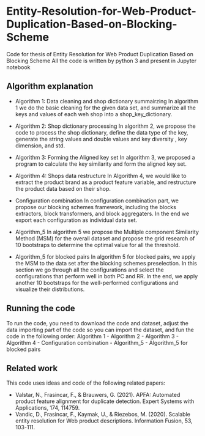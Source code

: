 # Entity-Resolution-for-Web-Product-Duplication-Based-on-Blocking-Scheme
Code for thesis of Entity Resolution for Web Product Duplication Based on Blocking Scheme
All the code is written by python 3 and present in Jupyter notebook

## Algorithm explanation
- Algorithm 1: Data cleaning and shop dictionary summairzing
In algorithm 1 we do the basic cleaning for the given data set, and summarize all the keys and values of each weh shop into a shop_key_dictionary.

- Algorithm 2: Shop dictionary processing
In algorithm 2, we propose the code to process the shop dictionary, define the data type of the key, generate the string values and double values and key diversity , key dimension, and std.

- Algorithm 3: Forming the Aligned key set
In algorithm 3, we proposed a program to calculate the key similarity and form the aligned key set.

- Algorithm 4: Shops data restructure
In Algorithm 4, we would like to extract the product brand as a product feature variable, and restructure the product data based on their shop.

- Configuration combination
In configuration combination part, we propose our blocking schemes framework, including the blocks extractors, block transformers, and block aggregaters. In the end we export each configuration as individual data set.

- Algorithm_5
In algorithm 5 we propose the Multiple component Similarity Method (MSM) for the overall dataset and propose the grid research of 10 bootstraps to determine the optimal value for all the threshold.

- Algorithm_5 for blocked pairs
In algorithm 5 for blocked pairs, we apply the MSM to the data set after the blocking schemes preselection. In this section we go through all the configurations and select the configurations that perform well in both PC and RR. In the end, we apply another 10 bootstraps for the well-performed configurations and visualize their distributions.


## Running the code
To run the code, you need to download the code and dataset, adjust the data importing part of the code so you can import the dataset, and fun the code in the following order:
Algorithm 1 - Algorithm 2 - Algorithm 3 - Algorithm 4 - Configuration combination - Algorithm_5 - Algorithm_5 for blocked pairs

## Related work
This code uses ideas and code of the following related papers:
 - Valstar, N., Frasincar, F., & Brauwers, G. (2021). APFA: Automated product feature alignment for duplicate detection. Expert Systems with Applications, 174, 114759.
 - Vandic, D., Frasincar, F., Kaymak, U., & Riezebos, M. (2020). Scalable entity resolution for Web product descriptions. Information Fusion, 53, 103-111.
